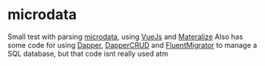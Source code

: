 # microdata
Small test with parsing [microdata](https://microdata.codeplex.com), using [VueJs](https://vuejs.org) and [Materalize](http://materializecss.com/)
Also has some code for using [Dapper](https://github.com/StackExchange/Dapper), [DapperCRUD](https://github.com/daleholborow/iayos.DapperCRUD) and [FluentMigrator](https://github.com/fluentmigrator/fluentmigrator) to manage a SQL database, but that code isnt really used atm
